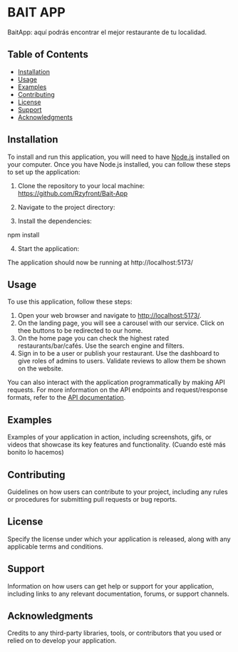 # BAIT APP

BaitApp: aquí podrás encontrar el mejor restaurante de tu localidad.

## Table of Contents

- [Installation](#installation)
- [Usage](#usage)
- [Examples](#examples)
- [Contributing](#contributing)
- [License](#license)
- [Support](#support)
- [Acknowledgments](#acknowledgments)

## Installation

To install and run this application, you will need to have [Node.js](https://nodejs.org/) installed on your computer. Once you have Node.js installed, you can follow these steps to set up the application:

1. Clone the repository to your local machine:
https://github.com/Rzyfront/Bait-App


2. Navigate to the project directory:


3. Install the dependencies:

npm install


4. Start the application:

The application should now be running at http://localhost:5173/

## Usage

To use this application, follow these steps:

1. Open your web browser and navigate to [http://localhost:5173/](http://localhost:5173/).
2. On the landing page, you will see a carousel with our service. Click on thee buttons to be redirected to our home.
3. On the home page you can check the highest rated restaurants/bar/cafés. Use the search engine and filters.
4. Sign in to be a user or publish your restaurant. Use the dashboard to give roles of admins to users. Validate reviews to allow them be shown on the website. 


You can also interact with the application programmatically by making API requests. For more information on the API endpoints and request/response formats, refer to the [API documentation](docs/api.md).

## Examples

Examples of your application in action, including screenshots, gifs, or videos that showcase its key features and functionality. (Cuando esté más bonito lo hacemos)

## Contributing

Guidelines on how users can contribute to your project, including any rules or procedures for submitting pull requests or bug reports.

## License

Specify the license under which your application is released, along with any applicable terms and conditions.

## Support

Information on how users can get help or support for your application, including links to any relevant documentation, forums, or support channels.

## Acknowledgments

Credits to any third-party libraries, tools, or contributors that you used or relied on to develop your application.
